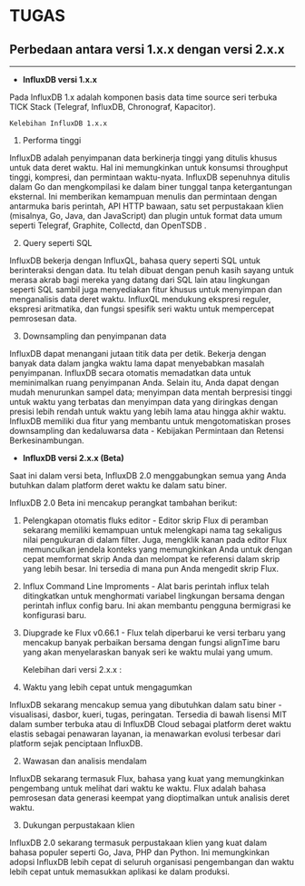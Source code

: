 # TUGAS

## Perbedaan antara versi 1.x.x dengan versi 2.x.x
---
* **InfluxDB versi 1.x.x**

Pada InfluxDB 1.x adalah komponen basis data time source seri terbuka TICK Stack (Telegraf, InfluxDB, Chronograf, Kapacitor).

    Kelebihan InfluxDB 1.x.x
1. Performa tinggi

InfluxDB adalah penyimpanan data berkinerja tinggi yang ditulis khusus untuk data deret waktu. Hal ini memungkinkan untuk konsumsi throughput tinggi, kompresi, dan permintaan waktu-nyata. InfluxDB sepenuhnya ditulis dalam Go dan mengkompilasi ke dalam biner tunggal tanpa ketergantungan eksternal. Ini memberikan kemampuan menulis dan permintaan dengan antarmuka baris perintah, API HTTP bawaan, satu set perpustakaan klien (misalnya, Go, Java, dan JavaScript) dan plugin untuk format data umum seperti Telegraf, Graphite, Collectd, dan OpenTSDB .

2. Query seperti SQL

InfluxDB bekerja dengan InfluxQL, bahasa query seperti SQL untuk berinteraksi dengan data. Itu telah dibuat dengan penuh kasih sayang untuk merasa akrab bagi mereka yang datang dari SQL lain atau lingkungan seperti SQL sambil juga menyediakan fitur khusus untuk menyimpan dan menganalisis data deret waktu. InfluxQL mendukung ekspresi reguler, ekspresi aritmatika, dan fungsi spesifik seri waktu untuk mempercepat pemrosesan data.

3. Downsampling dan penyimpanan data

InfluxDB dapat menangani jutaan titik data per detik. Bekerja dengan banyak data dalam jangka waktu lama dapat menyebabkan masalah penyimpanan. InfluxDB secara otomatis memadatkan data untuk meminimalkan ruang penyimpanan Anda. Selain itu, Anda dapat dengan mudah menurunkan sampel data; menyimpan data mentah berpresisi tinggi untuk waktu yang terbatas dan menyimpan data yang diringkas dengan presisi lebih rendah untuk waktu yang lebih lama atau hingga akhir waktu. InfluxDB memiliki dua fitur yang membantu untuk mengotomatiskan proses downsampling dan kedaluwarsa data - Kebijakan Permintaan dan Retensi Berkesinambungan. 

* **InfluxDB versi 2.x.x (Beta)**

Saat ini dalam versi beta, InfluxDB 2.0 menggabungkan semua yang Anda butuhkan dalam platform deret waktu ke dalam satu biner.

InfluxDB 2.0 Beta ini mencakup perangkat tambahan berikut:

1. Pelengkapan otomatis fluks editor - Editor skrip Flux di peramban sekarang memiliki kemampuan untuk melengkapi nama tag sekaligus nilai pengukuran di dalam filter. Juga, mengklik kanan pada editor Flux memunculkan jendela konteks yang memungkinkan Anda untuk dengan cepat memformat skrip Anda dan melompat ke referensi dalam skrip yang lebih besar. Ini tersedia di mana pun Anda mengedit skrip Flux.

2. Influx Command Line Improments - Alat baris perintah influx telah ditingkatkan untuk menghormati variabel lingkungan bersama dengan perintah influx config baru. Ini akan membantu pengguna bermigrasi ke konfigurasi baru.

3. Diupgrade ke Flux v0.66.1 - Flux telah diperbarui ke versi terbaru yang mencakup banyak perbaikan bersama dengan fungsi alignTime baru yang akan menyelaraskan banyak seri ke waktu mulai yang umum. 

    Kelebihan dari versi 2.x.x :
1. Waktu yang lebih cepat untuk mengagumkan

InfluxDB sekarang mencakup semua yang dibutuhkan dalam satu biner - visualisasi, dasbor, kueri, tugas, peringatan. Tersedia di bawah lisensi MIT dalam sumber terbuka atau di InfluxDB Cloud sebagai platform deret waktu elastis sebagai penawaran layanan, ia menawarkan evolusi terbesar dari platform sejak penciptaan InfluxDB.

2. Wawasan dan analisis mendalam

InfluxDB sekarang termasuk Flux, bahasa yang kuat yang memungkinkan pengembang untuk melihat dari waktu ke waktu. Flux adalah bahasa pemrosesan data generasi keempat yang dioptimalkan untuk analisis deret waktu.

3. Dukungan perpustakaan klien

InfluxDB 2.0 sekarang termasuk perpustakaan klien yang kuat dalam bahasa populer seperti Go, Java, PHP dan Python. Ini memungkinkan adopsi InfluxDB lebih cepat di seluruh organisasi pengembangan dan waktu lebih cepat untuk memasukkan aplikasi ke dalam produksi. 